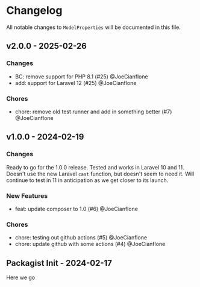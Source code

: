 # Changelog

All notable changes to `ModelProperties` will be documented in this file.

## v2.0.0 - 2025-02-26

### Changes

* BC: remove support for PHP 8.1 (#25) @JoeCianflone
* add: support for Laravel 12  (#25) @JoeCianflone

### Chores

* chore: remove old test runner and add in something better (#7) @JoeCianflone

## v1.0.0 - 2024-02-19

### Changes

Ready to go for the 1.0.0 release. Tested and works in Laravel 10 and 11. Doesn't use the new Laravel `cast` function, but doesn't seem to need it. Will continue to test in 11 in anticipation as we get closer to its launch.

### New Features

* feat: update composer to 1.0 (#6) @JoeCianflone

### Chores

* chore: testing out github actions (#5) @JoeCianflone
* chore: update github with some actions (#4) @JoeCianflone

## Packagist Init - 2024-02-17

Here we go
